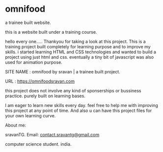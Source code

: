 # omnifood
a trainee built website.

this is a website built under a training course.

hello every one..... Thankyou for taking a look at this project. This is a training project built completely for learning purpose and to improve my skills. i started learning HTML and CSS technologies and wanted to build a project using just html and css. eventually a tiny bit of javascript was also used for animation purpose.

SITE NAME : omnifood by sravan | a trainee built project.

URL : https://omnifoodsravan.com

this project does not involve any kind of sponserships or bussiness practice. purely built on learning bases.

I am eager to learn new skills every day. feel free to help me with improving this project at any point of time. And also u can have this project files for your own learning curve.

About me:

sravanTG. Email: contact.sravantg@gmail.com

computer science student.
india.
